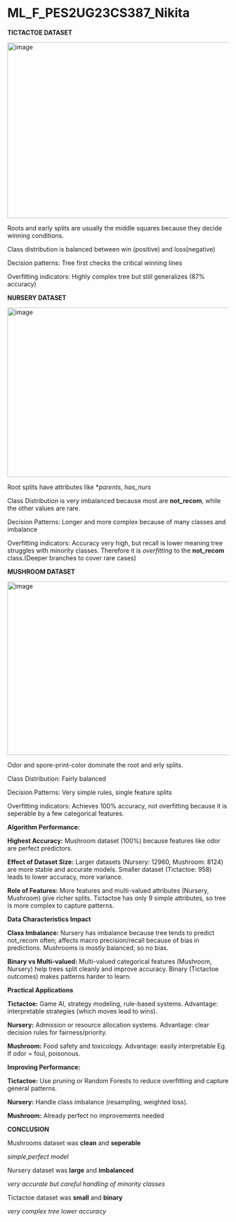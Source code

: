 # ML_F_PES2UG23CS387_Nikita


**TICTACTOE DATASET**

<img width="554" height="399" alt="image" src="https://github.com/user-attachments/assets/e773562e-9a83-44b7-acbc-4e9eb713290d" />

Roots and early splits are usually the middle squares because they decide winning conditions.

Class distribution is balanced between win (positive) and loss(negative)

Decision patterns: Tree first checks the critical winning lines

Overfitting indicators: Highly complex tree but still generalizes (87% accuracy)


**NURSERY DATASET**

<img width="585" height="385" alt="image" src="https://github.com/user-attachments/assets/d5cec873-7b0a-4530-bd3e-e997d9c6aa21" />

Root splits have attributes like **parents*, *has_nurs*

Class Distribution is very imbalanced because most are **not_recom**, while the other values are rare.

Decision Patterns: Longer and more complex because of many classes and imbalance

Overfitting indicators: Accuracy very high, but recall is lower meaning tree struggles with minority classes. Therefore it is *overfitting* to the **not_recom** class.(Deeper branches to cover rare cases)


**MUSHROOM DATASET**

<img width="661" height="394" alt="image" src="https://github.com/user-attachments/assets/fd9b8622-7ef0-49b8-a067-0d5e711b37c5" />

Odor and spore-print-color dominate the root and erly splits.

Class Distribution: Fairly balanced

Decision Patterns: Very simple rules, single feature splits

Overfitting  indicators: Achieves 100% accuracy, not overfitting because it is seperable by a few categorical features.


**Algorithm Performance:**

**Highest Accuracy:** Mushroom dataset (100%) because features like odor are perfect predictors.

**Effect of Dataset Size:** Larger datasets (Nursery: 12960, Mushroom: 8124) are more stable and accurate models. Smaller dataset (Tictactoe: 958) leads to lower accuracy, more variance.

**Role of Features:** More features and multi-valued attributes (Nursery, Mushroom) give richer splits. Tictactoe has only 9 simple attributes, so tree is more complex to capture patterns.

**Data Characteristics Impact**

**Class Imbalance:** Nursery has imbalance because tree tends to predict not_recom often; affects macro precision/recall because of bias in predictions. Mushrooms is mostly balanced, so no bias.

**Binary vs Multi-valued:** Multi-valued categorical features (Mushroom, Nursery) help trees split cleanly and improve accuracy. Binary (Tictactoe outcomes) makes patterns harder to learn.

**Practical Applications**

**Tictactoe:** Game AI, strategy modeling, rule-based systems. Advantage: interpretable strategies (which moves lead to wins).

**Nursery:** Admission or resource allocation systems. Advantage: clear decision rules for fairness/priority.

**Mushroom:** Food safety and toxicology. Advantage: easily interpretable Eg. If odor = foul, poisonous.

**Improving Performance:**

**Tictactoe:** Use pruning or Random Forests to reduce overfitting and capture general patterns.

**Nursery:** Handle class imbalance (resampling, weighted loss).

**Mushroom:** Already perfect no improvements needed

**CONCLUSION**

Mushrooms dataset was **clean** and **seperable** 

*simple,perfect model*

Nursery dataset was **large** and **imbalanced** 

*very accurate but careful handling of minority classes*

Tictactoe dataset was **small** and **binary**   

*very complex tree lower accuracy*
